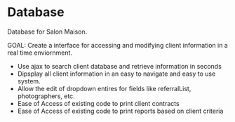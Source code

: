 # Database
Database for Salon Maison.

GOAL: Create a interface for accessing and modifying client information in a real time enviornment. 

- Use ajax to search client database and retrieve information in seconds
- Dipsplay all client information in an easy to navigate and easy to use system.
- Allow the edit of dropdown entires for fields like referralList, photographers, etc.
- Ease of Access of existing code to print client contracts
- Ease of Access of existing code to print reports based on client criteria
